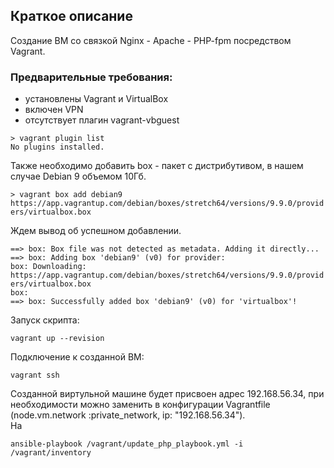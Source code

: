 ## Краткое описание
Создание ВМ со связкой Nginx - Apache - PHP-fpm посредством Vagrant.

### Предварительные требования:
- установлены Vagrant и VirtualBox
- включен VPN 
- отсутствует плагин vagrant-vbguest

`> vagrant plugin list`  
`No plugins installed.`
  
  

Также необходимо добавить box - пакет с дистрибутивом, в нашем случае Debian 9 объемом 10Гб.  
  
`> vagrant box add debian9 https://app.vagrantup.com/debian/boxes/stretch64/versions/9.9.0/providers/virtualbox.box`  
  
Ждем вывод об успешном добавлении.  
  
`==> box: Box file was not detected as metadata. Adding it directly...`  
`==> box: Adding box 'debian9' (v0) for provider:`  
    `box: Downloading: https://app.vagrantup.com/debian/boxes/stretch64/versions/9.9.0/providers/virtualbox.box`  
    `box:`  
`==> box: Successfully added box 'debian9' (v0) for 'virtualbox'!`  
  
  
Запуск скрипта:  
  
  `vagrant up --revision`  
  
 
Подключение к созданной ВМ:  
  
`vagrant ssh`  
  
  Созданной виртульной машине будет присвоен адрес 192.168.56.34, при необходимости можно заменить в конфигурации Vagrantfile (node.vm.network :private_network, ip: "192.168.56.34").  
  На 
  
`ansible-playbook /vagrant/update_php_playbook.yml -i /vagrant/inventory`
